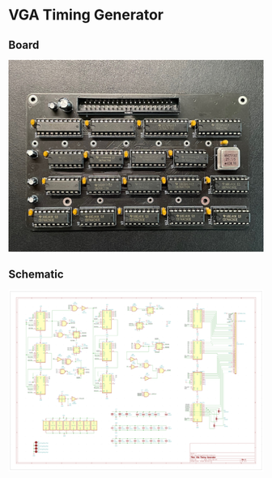 # VGA Timing Generator

## Board

![board](./images/board.jpg)

## Schematic

![schematic](./images/schematic.png)
